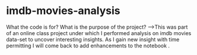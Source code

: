 # imdb-movies-analysis
What the code is for? What is the purpose of the project?
-->This was part of an online class project under which I performed analysis on imdb movies data-set to uncover interesting insights.
As I gain new insight with time permitting I will come back to add enhancements to the notebook .
